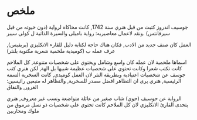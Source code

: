 # ملخص
جوسيف اندروز كتبت من قبل هنري سنة 1742, كانت محاكاة لرواية (دون خيوته من قبل سيرفانتس) .ونقد لاعمال معاصيريه: رواية باميلى والسيرة الذاتية ل كولي سيبر

العمل كان صنف جديد من الادب, فكان هناك حاجة لكتابة دليل للقارء الانكليزي (بريفيس), عرف عمله ب (كوميدية ملحمية شعرية مكتوبة بلنثر)

 اسماها ملحمية لان عمله كان واسع وشامل ويحتوي على شخصيات متنوعة, كل الملاحم كانت تكتب شعرا وكانت تحتوي على شخصيات عظيمة شبيها بل الهة, لكن هنري كتب جوسف عن شخصيات اعتيادية وبطريقة النثر
لان العمل كوميدي, كانت السخرية السمة الرئيسية, هنري يرى ان التظاهر افضل مصدر للسخرية, والتظاهر له منبعين رائيسين: الغرور, والنفاق

الرواية عن جوسيف (جوي) شاب صغير من عائلة متواضعة ونسب غير معروف, هنري يتحدى القارئ الانكليزي لان كل الملاحم كانت تحتوي على شخصيات ذو نسل مرموق من ملوك ومحاربين
